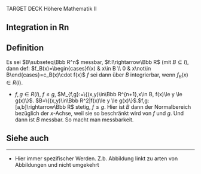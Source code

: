 
TARGET DECK
Höhere Mathematik II

Integration in Rn
--
## Definition

Es sei $B\subseteq\Bbb R^n$ messbar, $f:I\rightarrow\Bbb R$ (mit $B\subseteq I$), dann def:
$f_B(x)=\begin{cases}f(x) & x\in B \\ 0 & x\not\in B\end{cases}=c_B(x)\cdot f(x)$
$f$ sei dann über $B$ integrierbar, wenn $f_B(x)\in R(I)$.
- $f,g\in R(I)$, $f\le g$,
	$M_{f,g}:=\{(x,y)\in\Bbb R^{n+1},x\in B, f(x)\le y \le g(x)\}$.
	$B=\{(x,y)\in\Bbb R^2|f(x)\le y \le g(x)\}$.$f,g:[a,b]\rightarrow\Bbb R$ stetig, $f\le g$.
Hier ist $B$ dann der Normalbereich bezüglich der $x$-Achse, weil sie so beschränkt wird von $f$ und $g$.
Und dann ist $B$ messbar. So macht man messbarkeit.
## Siehe auch
***
* Hier immer spezifischer Werden. Z.b. Abbildung linkt zu arten von Abbildungen und nicht umgekehrt